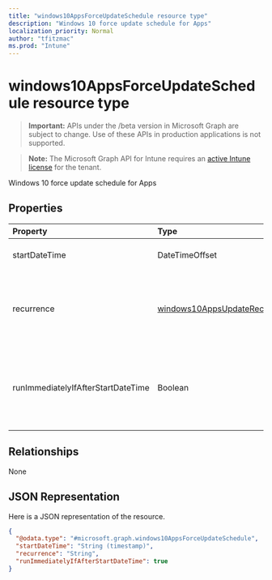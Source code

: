 ```yaml
---
title: "windows10AppsForceUpdateSchedule resource type"
description: "Windows 10 force update schedule for Apps"
localization_priority: Normal
author: "tfitzmac"
ms.prod: "Intune"
---
```


# windows10AppsForceUpdateSchedule resource type

> **Important:** APIs under the /beta version in Microsoft Graph are subject to change. Use of these APIs in production applications is not supported.

> **Note:** The Microsoft Graph API for Intune requires an [active Intune license](https://go.microsoft.com/fwlink/?linkid=839381) for the tenant.

Windows 10 force update schedule for Apps

## Properties
|Property|Type|Description|
|:---|:---|:---|
|startDateTime|DateTimeOffset|The start time for the force restart.|
|recurrence|[windows10AppsUpdateRecurrence](../resources/intune-deviceconfig-windows10appsupdaterecurrence.md)|Recurrence schedule. Possible values are: `none`, `daily`, `weekly`, `monthly`.|
|runImmediatelyIfAfterStartDateTime|Boolean|If true, runs the task immediately if StartDateTime is in the past, else, runs at the next recurrence.|

## Relationships
None

## JSON Representation
Here is a JSON representation of the resource.
<!-- {
  "blockType": "resource",
  "@odata.type": "microsoft.graph.windows10AppsForceUpdateSchedule"
}
-->
``` json
{
  "@odata.type": "#microsoft.graph.windows10AppsForceUpdateSchedule",
  "startDateTime": "String (timestamp)",
  "recurrence": "String",
  "runImmediatelyIfAfterStartDateTime": true
}
```




